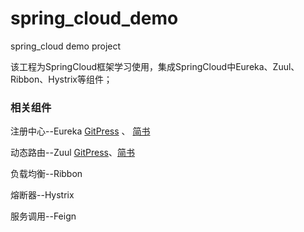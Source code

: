# spring_cloud_demo
spring_cloud demo project

该工程为SpringCloud框架学习使用，集成SpringCloud中Eureka、Zuul、Ribbon、Hystrix等组件；

### 相关组件

注册中心--Eureka  [GitPress](https://gitpress.io/@yangshijie/spring_cloud_eureka) 、 [简书](https://www.jianshu.com/p/ec8f5b8da5cf)

动态路由--Zuul  [GitPress](https://gitpress.io/@yangshijie/spring_cloud_zuul)、[简书](https://www.jianshu.com/p/4d058b79b3dc)

负载均衡--Ribbon

熔断器--Hystrix

服务调用--Feign
